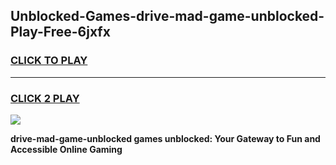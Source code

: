 
## Unblocked-Games-drive-mad-game-unblocked-Play-Free-6jxfx
<h3>
<a href="https://premium76.site?title=drive-mad-game-unblocked&ref=22A">CLICK TO PLAY</a></h3>
<hr>

<h3>
<a href="https://premium76.site?title=drive-mad-game-unblocked&ref=22A">CLICK 2 PLAY</a>
  
</h3>

<a href="https://premium76.site?title=drive-mad-game-unblocked&ref=22A"><img src="https://clearcache.store/games.png"></a>


**drive-mad-game-unblocked games unblocked: Your Gateway to Fun and Accessible Online Gaming**
